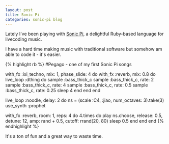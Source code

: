 ```yaml
---
layout: post
title: Sonic Pi
categories: sonic-pi blog
---
```


Lately I've been playing with [Sonic Pi](http://sonic-pi.net/), a delightful Ruby-based language for livecoding music. 

I have a hard time making music with traditional software but somehow am able to code it - it's easier. 

{% highlight rb %}
#Pegago - one of my first Sonic Pi songs

with_fx :ixi_techno, mix: 1, phase_slide: 4 do
  with_fx :reverb, mix: 0.8 do
    live_loop :dthing do
      sample :bass_thick_c
      sample :bass_thick_c, rate: 2
      sample :bass_thick_c, rate: 4
      sample :bass_thick_c, rate: 0.5
      sample :bass_thick_c, rate: 0.25
      sleep 4
    end
  end
end


live_loop :noodle, delay: 2 do
  ns = (scale :C4, :jiao, num_octaves: 3).take(3)
  use_synth :prophet

  with_fx :reverb, room: 1, reps: 4 do
    4.times do
      play ns.choose, release: 0.5, detune: 12, amp: rand + 0.5, cutoff: rrand(20, 80)
      sleep 0.5
    end
  end
end
{% endhighlight %}

It's a ton of fun and a great way to waste time.
